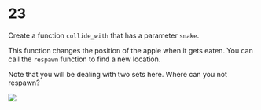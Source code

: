 # 23

Create a function `collide_with` that has a parameter `snake`.

This function changes the position of the apple when it gets eaten. You can call the `respawn` function to find a new location.

Note that you will be dealing with two sets here. Where can you not respawn?

![](https://images.pexels.com/photos/616837/pexels-photo-616837.jpeg?auto=compress&cs=tinysrgb&dpr=2&h=650&w=940)

